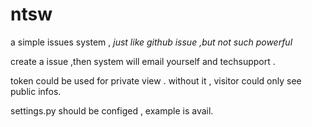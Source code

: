 # ntsw

a simple issues system , *just like github issue ,but not such powerful*

create a issue ,then system will email yourself and  techsupport .

token could be used for private view . without it , visitor could only see public infos.

settings.py should be configed , example is avail. 
